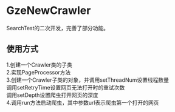# GzeNewCrawler  
SearchTest的二次开发，完善了部分功能。
## 使用方式  
1.创建一个Crawler类的子类  
2.实现PageProcessor方法  
3.创建一个Crawler子类的对象，并调用setThreadNum设置线程数量  
调用setRetryTime设置网页无法打开时的重试次数  
调用setDepth设置爬虫打开网页的深度  
4.调用run方法启动爬虫，其中参数url表示爬虫第一个打开的网页
